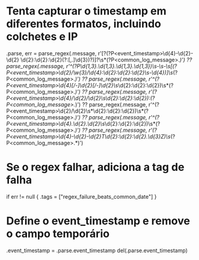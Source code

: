 # Tenta capturar o timestamp em diferentes formatos, incluindo colchetes e IP
.parse, err = parse_regex(.message, r'\[?(?P<event_timestamp>\d{4}-\d{2}-\d{2} \d{2}:\d{2}:\d{2}(?:[,\.]\d{3})?)\]?\s*(?P<common_log_message>.*)') ??
               parse_regex(.message, r'^(?P<ip>\d{1,3}\.\d{1,3}\.\d{1,3}\.\d{1,3})\s-\s-\s\[(?P<event_timestamp>\d{2}/\w{3}/\d{4}:\d{2}:\d{2}:\d{2}\s-\d{4})\]\s*(?P<common_log_message>.*)') ??
               parse_regex(.message, r'^(?P<event_timestamp>\d{4}[/-]\d{2}[/-]\d{2}\s*\d{2}:\d{2}:\d{2})\s*(?P<common_log_message>.*)') ??
               parse_regex(.message, r'(?P<event_timestamp>\d{4}/\d{2}/\d{2}\s\d{2}:\d{2}:\d{2}):(?P<common_log_message>.*)') ??
               parse_regex(.message, r'^(?P<event_timestamp>\d{2}/\d{2}\s*\d{2}:\d{2}:\d{2})\s*(?P<common_log_message>.*)') ??
               parse_regex(.message, r'^(?P<event_timestamp>\d{4}\.\d{2}\.\d{2}\s*\d{2}:\d{2}:\d{2})\s*(?P<common_log_message>.*)') ??
               parse_regex(.message, r'(?P<event_timestamp>\d{4}-\d{2}-\d{2}T\d{2}:\d{2}:\d{2}\.\d{3}Z)\s*(?P<common_log_message>.*)')

# Se o regex falhar, adiciona a tag de falha
if err != null {
  .tags = ["regex_failure_beats_common_date"]
}

# Define o event_timestamp e remove o campo temporário
.event_timestamp = .parse.event_timestamp
del(.parse.event_timestamp)
